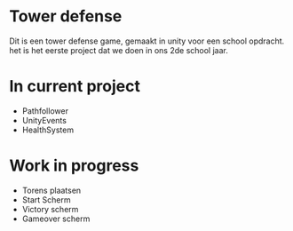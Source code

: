 # Tower defense

Dit is een tower defense game, gemaakt in unity voor een school opdracht. het is het eerste project dat we doen in ons 2de school jaar. 

# In current project
  - Pathfollower
  - UnityEvents
  - HealthSystem

# Work in progress

  - Torens plaatsen
  - Start Scherm
  - Victory scherm
  - Gameover scherm